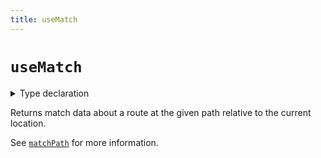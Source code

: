 ```yaml
---
title: useMatch
---
```


# `useMatch`

<details>
  <summary>Type declaration</summary>

```tsx
declare function useMatch<
  ParamKey extends ParamParseKey<Path>,
  Path extends string
>(
  pattern: PathPattern<Path> | Path
): PathMatch<ParamKey> | null;
```

</details>

Returns match data about a route at the given path relative to the current location.

See [`matchPath`][matchpath] for more information.

[matchpath]: ../utils/match-path
